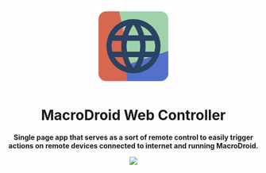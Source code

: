 <div style="text-align: center;">

<img width="" src="./src/assets/img/favicon.svg"  width=160 height=160>

# MacroDroid Web Controller

**Single page app that serves as a sort of remote control to easily trigger actions on remote devices connected to internet and running MacroDroid.**

<a href="https://www.gnu.org/licenses/agpl-3.0.en.html" alt="License: GPLv3"><img src="https://img.shields.io/badge/License-AGPL%20v3-blue.svg"></a>

</div>
